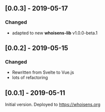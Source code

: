 ## [0.0.3] - 2019-05-17

### Changed
- adapted to new **whoisens-lib** v1.0.0-beta.1

## [0.0.2] - 2019-05-15

### Changed

- Rewritten from Svelte to Vue.js
- lots of refactoring


## [0.0.1] - 2019-05-11

Initial version. Deployed to https://whoisens.org
